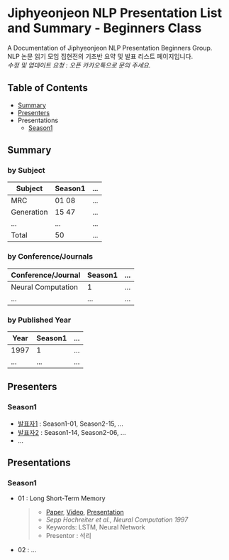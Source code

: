 # Jiphyeonjeon NLP Presentation List and Summary - Beginners Class
A Documentation of Jiphyeonjeon NLP Presentation Beginners Group.<br>
NLP 논문 읽기 모임 집현전의 기초반 요약 및 발표 리스트 페이지입니다.<br>
*수정 및 업데이트 요청 : 오픈 카카오톡으로 문의 주세요.*

## Table of Contents
- [Summary](#Summary)
- [Presenters](#Presenters)
- Presentations
  - [Season1](#Season1)

## Summary
### by Subject
| Subject | Season1 | ... |
|---|---|---|
| MRC | 01 08 | ... |
| Generation | 15 47 | ... |
| ...| ... | ... |
| Total | 50 | ... |

### by Conference/Journals
| Conference/Journal | Season1 | ... |
| --- | --- | --- |
| Neural Computation | 1 | ... |
| ...| ... | ... |

### by Published Year
| Year | Season1 | ... |
| --- | --- | --- |
| 1997 | 1 | ... |
| ...| ... | ... |

## Presenters
### Season1
- [발표자1]() : Season1-01, Season2-15, ...
- [발표자2]() : Season1-14, Season2-06, ...
- ...

## Presentations
### Season1
- 01 : Long Short-Term Memory
	> - [Paper](), [Video](), [Presentation]()
	> - *Sepp Hochreiter et al., Neural Computation 1997*
	> - Keywords: LSTM, Neural Network
	> - Presentor : 석리

- 02 : ...
